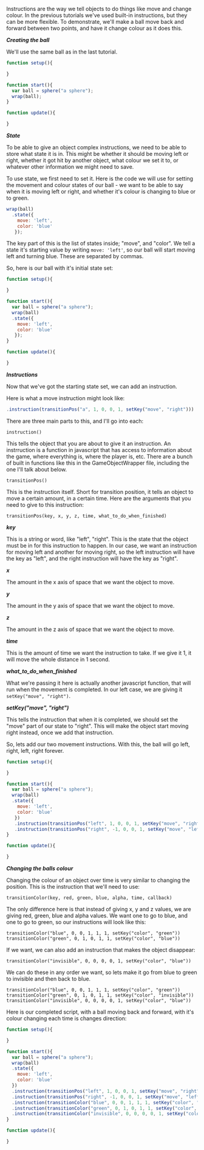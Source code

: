 
Instructions are the way we tell objects to do things like move and change colour.  In the previous tutorials we've used built-in instructions, but they can be more flexible.  To demonstrate, we'll make a ball move back and forward between two points, and have it change colour as it does this.

***Creating the ball***

We'll use the same ball as in the last tutorial.
```javascript
function setup(){

}

function start(){
  var ball = sphere("a sphere");
  wrap(ball);
}

function update(){

}
```
***State***

To be able to give an object complex instructions, we need to be able to store what state it is in.  This might be whether it should be moving left or right, whether it got hit by another object, what colour we set it to, or whatever other information we might need to save.

To use state, we first need to set it.  Here is the code we will use for setting the movement and colour states of our ball - we want to be able to say when it is moving left or right, and whether it's colour is changing to blue or to green.

```javascript
wrap(ball)
  .state({
	move: 'left',
	color: 'blue'
   });
```

The key part of this is the list of states inside; "move", and "color".  We tell a state it's starting value by writing ```move: 'left'```, so our ball will start moving left and turning blue.  These are separated by commas.

So, here is our ball with it's initial state set:

```javascript
function setup(){

}

function start(){
  var ball = sphere("a sphere");
  wrap(ball)
  .state({
	move: 'left',
	color: 'blue'
   });
}

function update(){

}
```

***Instructions***

Now that we've got the starting state set, we can add an instruction.  

Here is what a move instruction might look like:

```javascript
.instruction(transitionPos("a", 1, 0, 0, 1, setKey("move", "right")))
```

There are three main parts to this, and I'll go into each:

```instruction()```

This tells the object that you are about to give it an instruction.  An instrruction is a function in javascript that has access to information about the game, where everything is, where the player is, etc.  There are a bunch of built in functions like this in the GameObjectWrapper file, including the one I'll talk about below.  

```transitionPos()```

This is the instruction itself.  Short for transition position, it tells an object to move a certain amount, in a certain time.  Here are the arguments that you need to give to this instruction:

```transitionPos(key, x, y, z, time, what_to_do_when_finished)```

***key***

This is a string or word, like "left", "right".  This is the state that the object must be in for this instruction to happen.  In our case, we want an instruction for moving left and another for moving right, so the left instruction will have the key as "left", and the right instruction will have the key as "right".

***x***

The amount in the x axis of space that we want the object to move.

***y***

The amount in the y axis of space that we want the object to move.

***z***

The amount in the z axis of space that we want the object to move.

***time***

This is the amount of time we want the instruction to take.  If we give it 1, it will move the whole distance in 1 second.

***what_to_do_when_finished***

What we're passing it here is actually another javascript function, that will run when the movement is completed.  In our left case, we are giving it ```setKey("move", "right")```.  

***setKey("move", "right")***

This tells the instruction that when it is completed, we should set the "move" part of our state to "right".  This will make the object start moving right instead, once we add that instruction.

So, lets add our two movement instructions.  With this, the ball will go left, right, left, right forever.

```javascript
function setup(){

}

function start(){
  var ball = sphere("a sphere");
  wrap(ball)
  .state({
	move: 'left',
	color: 'blue'
   })
   .instruction(transitionPos("left", 1, 0, 0, 1, setKey("move", "right")))
   .instruction(transitionPos("right", -1, 0, 0, 1, setKey("move", "left")));
}

function update(){

}
```

***Changing the balls colour***

Changing the colour of an object over time is very similar to changing the position.   This is the instruction that we'll need to use:

```transitionColor(key, red, green, blue, alpha, time, callback)```

The only difference here is that instead of giving x, y and z values, we are giving red, green, blue and alpha values.  We want one to go to blue, and one to go to green, so our instructions will look like this:

```transitionColor("blue", 0, 0, 1, 1, 1, setKey("color", "green"))```  
```transitionColor("green", 0, 1, 0, 1, 1, setKey("color", "blue"))```  

If we want, we can also add an instruction that makes the object disappear:

```transitionColor("invisible", 0, 0, 0, 0, 1, setKey("color", "blue"))```

We can do these in any order we want, so lets make it go from blue to green to invisible and then back to blue.

```transitionColor("blue", 0, 0, 1, 1, 1, setKey("color", "green"))```  
```transitionColor("green", 0, 1, 0, 1, 1, setKey("color", "invisible"))```  
```transitionColor("invisible", 0, 0, 0, 0, 1, setKey("color", "blue"))```

Here is our completed script, with a ball moving back and forward, with it's colour changing each time is changes direction:


```javascript
function setup(){

}

function start(){
  var ball = sphere("a sphere");
  wrap(ball)
  .state({
	move: 'left',
	color: 'blue'
  })
  .instruction(transitionPos("left", 1, 0, 0, 1, setKey("move", "right")))
  .instruction(transitionPos("right", -1, 0, 0, 1, setKey("move", "left")))
  .instruction(transitionColor("blue", 0, 0, 1, 1, 1, setKey("color", "green")))
  .instruction(transitionColor("green", 0, 1, 0, 1, 1, setKey("color", "invisible")))
  .instruction(transitionColor("invisible", 0, 0, 0, 0, 1, setKey("color", "blue")));
}

function update(){

}
```
